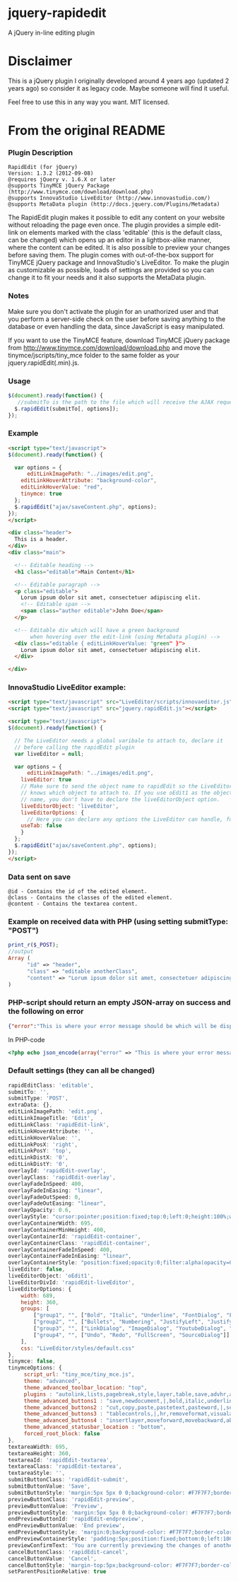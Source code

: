 jquery-rapidedit
================

A jQuery in-line editing plugin

# Disclaimer
This is a jQuery plugin I originally developed around 4 years ago (updated 2 years ago) so consider it as legacy code. Maybe someone will find it useful.

Feel free to use this in any way you want. MIT licensed.

# From the original README

### Plugin Description
```
RapidEdit (for jQuery)
Version: 1.3.2 (2012-09-08)
@requires jQuery v. 1.6.X or later
@supports TinyMCE jQuery Package (http://www.tinymce.com/download/download.php)
@supports InnovaStudio LiveEditor (http://www.innovastudio.com/)
@supports MetaData plugin (http://docs.jquery.com/Plugins/Metadata)
```

The RapidEdit plugin makes it possible to edit any content on your website without
reloading the page even once. The plugin provides a simple edit-link on elements marked
with the class 'editable' (this is the default class, can be changed) which opens up an editor
in a lightbox-alike manner, where the content can be edited. It is also possible to preview
your changes before saving them. The plugin comes with out-of-the-box support for TinyMCE jQuery
package and InnovaStudio's LiveEditor. To make the plugin as customizable as possible, loads of
settings are provided so you can change it to fit your needs and it also supports the MetaData plugin.

### Notes
Make sure you don't activate the plugin for an unathorized user and that
you perform a server-side check on the user before saving anything
to the database or even handling the data, since JavaScript is easy manipulated.

If you want to use the TinyMCE feature, download TinyMCE jQuery package from http://www.tinymce.com/download/download.php
and move the tinymce/jscripts/tiny_mce folder to the same folder as your jquery.rapidEdit(.min).js.

### Usage
```javascript
$(document).ready(function() {
   //submitTo is the path to the file which will receive the AJAX request when saving. [options] is optional.
  $.rapidEdit(submitTo[, options]);
});
```

### Example
```html
<script type="text/javascript">
$(document).ready(function() {

  var options = {
      editLinkImagePath: "../images/edit.png",
    editLinkHoverAttribute: "background-color",
    editLinkHoverValue: "red",
    tinymce: true
  };
  $.rapidEdit("ajax/saveContent.php", options);
});
</script>

<div class="header">
  This is a header.
</div>
<div class="main">

  <!-- Editable heading -->
  <h1 class="editable">Main Content</h1>

  <!-- Editable paragraph -->
  <p class="editable">
    Lorum ipsum dolor sit amet, consectetuer adipiscing elit.
    <!-- Editable span -->
    <span class="author editable">John Doe</span>
  </p>

  <!-- Editable div which will have a green background
       when hovering over the edit-link (using MetaData plugin) -->
  <div class="editable { editLinkHoverValue: "green" }">
    Lorum ipsum dolor sit amet, consectetuer adipiscing elit.
  </div>

</div>
```

### InnovaStudio LiveEditor example:
```html
<script type="text/javascript" src="LiveEditor/scripts/innovaeditor.js"></script>
<script type="text/javascript" src="jquery.rapidEdit.js"></script>

<script type="text/javascript">
$(document).ready(function() {

  // The LiveEditor needs a global varibale to attach to, declare it
  // before calling the rapidEdit plugin
  var liveEditor = null;

  var options = {
      editLinkImagePath: "../images/edit.png",
    liveEditor: true
    // Make sure to send the object name to rapidEdit so the LiveEditor
    // knows which object to attach to. If you use oEdit1 as the object
    // name, you don't have to declare the liveEditorObject option.
    liveEditorObject: 'liveEditor',
    liveEditorOptions: {
      // Here you can declare any options the LiveEditor can handle, for example useTab/width/height/groups etc
    useTab: false
    }
  };
  $.rapidEdit("ajax/saveContent.php", options);
});
</script>
```

### Data sent on save
```
@id - Contains the id of the edited element.
@class - Contains the classes of the edited element.
@content - Contains the textarea content.
```

### Example on received data with PHP (using setting submitType: "POST")
```php
print_r($_POST);
//output
Array (
      "id" => "header",
      "class" => "editable anotherClass",
      "content" => "Lorum ipsum dolor sit amet, consectetuer adipiscing elit."
)
```

### PHP-script should return an empty JSON-array on success and the following on error
```json
{"error":"This is where your error message should be which will be displayed to the user."}
```

In PHP-code
```php
<?php echo json_encode(array("error" => "This is where your error message should be which will be displayed to the user.")); ?>
```

### Default settings (they can all be changed)
```javascript
rapidEditClass: 'editable',
submitTo: '',
submitType: 'POST',
extraData: {},
editLinkImagePath: 'edit.png',
editLinkImageTitle: 'Edit',
editLinkClass: 'rapidEdit-link',
editLinkHoverAttribute: '',
editLinkHoverValue: '',
editLinkPosX: 'right',
editLinkPosY: 'top',
editLinkDistX: '0',
editLinkDistY: '0',
overlayId: 'rapidEdit-overlay',
overlayClass: 'rapidEdit-overlay',
overlayFadeInSpeed: 400,
overlayFadeInEasing: "linear",
overlayFadeOutSpeed: 0,
overlayFadeOutEasing: "linear",
overlayOpacity: 0.6,
overlayStyle: "cursor:pointer;position:fixed;top:0;left:0;height:100%;width:100%;background:#000;opacity:0;filter:alpha(opacity=0);z-index:5000;",
overlayContainerWidth: 695,
overlayContainerMinHeight: 400,
overlayContainerId: 'rapidEdit-container',
overlayContainerClass: 'rapidEdit-container',
overlayContainerFadeInSpeed: 400,
overlayContainerFadeInEasing: "linear",
overlayContainerStyle: "position:fixed;opacity:0;filter:alpha(opacity=0);left:-9999em;z-index:5001;background-color:#fff;padding:10px;border:3px solid #cdcdcd;text-align:left;border-radius:10px;",
liveEditor: false,
liveEditorObject: 'oEdit1',
liveEditorDivId: 'rapidEdit-liveEditor',
liveEditorOptions: {
    width: 689,
    height: 360,
    groups: [
        ["group1", "", ["Bold", "Italic", "Underline", "FontDialog", "ForeColor", "TextDialog", "RemoveFormat"]],
        ["group2", "", ["Bullets", "Numbering", "JustifyLeft", "JustifyCenter", "JustifyRight"]],
        ["group3", "", ["LinkDialog", "ImageDialog", "YoutubeDialog", "TableDialog", "Emoticons"]],
        ["group4", "", ["Undo", "Redo", "FullScreen", "SourceDialog"]]
    ],
    css: "LiveEditor/styles/default.css"
},
tinymce: false,
tinymceOptions: {
     script_url: "tiny_mce/tiny_mce.js",
     theme: "advanced",
     theme_advanced_toolbar_location: "top",
     plugins : "autolink,lists,pagebreak,style,layer,table,save,advhr,advimage,advlink,emotions,iespell,inlinepopups,insertdatetime,preview,media,searchreplace,print,contextmenu,paste,directionality,fullscreen,noneditable,visualchars,nonbreaking,xhtmlxtras,template,advlist",
     theme_advanced_buttons1 : "save,newdocument,|,bold,italic,underline,strikethrough,|,justifyleft,justifycenter,justifyright,justifyfull,styleselect,formatselect,fontselect,fontsizeselect",
     theme_advanced_buttons2 : "cut,copy,paste,pastetext,pasteword,|,search,replace,|,bullist,numlist,|,outdent,indent,blockquote,|,undo,redo,|,link,unlink,anchor,image,cleanup,help,code,|,insertdate,inserttime,preview,|,forecolor,backcolor",
     theme_advanced_buttons3 : "tablecontrols,|,hr,removeformat,visualaid,|,sub,sup,|,charmap,emotions,iespell,media,advhr,|,print,|,ltr,rtl,|,fullscreen",
     theme_advanced_buttons4 : "insertlayer,moveforward,movebackward,absolute,|,styleprops,|,cite,abbr,acronym,del,ins,attribs,|,visualchars,nonbreaking,template,pagebreak",
     theme_advanced_statusbar_location : "bottom",
     forced_root_block: false
},
textareaWidth: 695,
textareaHeight: 360,
textareaId: 'rapidEdit-textarea',
textareaClass: 'rapidEdit-textarea',
textareaStyle: '',
submitButtonClass: 'rapidEdit-submit',
submitButtonValue: 'Save',
submitButtonStyle: 'margin:5px 5px 0 0;background-color: #F7F7F7;border-color: #CCCCCC;border-radius: 11px 11px 11px 11px;border-style: solid;border-width: 1px;color: #464646;cursor: pointer;font-size: 12px !important;line-height: 15px;padding: 3px 10px;text-shadow: 0 1px 0 #FFFFFF;white-space: nowrap;width: auto;',
previewButtonClass: 'rapidEdit-preview',
previewButtonValue: 'Preview',
previewButtonStyle: 'margin:5px 5px 0 0;background-color: #F7F7F7;border-color: #CCCCCC;border-radius: 11px 11px 11px 11px;border-style: solid;border-width: 1px;color: #464646;cursor: pointer;font-size: 12px !important;line-height: 15px;padding: 3px 10px;text-shadow: 0 1px 0 #FFFFFF;white-space: nowrap;width: auto;',
endPreviewButtonId: 'rapidEdit-endpreview',
endPreviewButtonValue: 'End preview',
endPreviewButtonStyle: 'margin:0;background-color: #F7F7F7;border-color: #CCCCCC;border-radius: 11px 11px 11px 11px;border-style: solid;border-width: 1px;color: #464646;cursor: pointer;font-size: 12px !important;line-height: 15px;padding: 3px 10px;text-shadow: 0 1px 0 #FFFFFF;white-space: nowrap;width: auto;',
endPreviewContainerStyle: 'padding:5px;position:fixed;bottom:0;left:100px;border:3px solid #cdcdcd;border-bottom:0;border-radius:10px 10px 0 0;background-color:#fff;z-index:9999;',
previewConfirmText: 'You are currently previewing the changes of another element, would you like to end the preview and edit this element instead?',
cancelButtonClass: 'rapidEdit-cancel',
cancelButtonValue: 'Cancel',
cancelButtonStyle: 'margin-top:5px;background-color: #F7F7F7;border-color: #CCCCCC;border-radius: 11px 11px 11px 11px;border-style: solid;border-width: 1px;color: #464646;cursor: pointer;font-size: 12px !important;line-height: 15px;padding: 3px 10px;text-shadow: 0 1px 0 #FFFFFF;white-space: nowrap;width: auto;',
setParentPositionRelative: true
```
